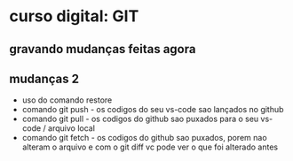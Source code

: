 # curso digital: GIT

## gravando mudanças feitas agora


## mudanças 2

* uso do comando restore
* comando git push  - os codigos do seu vs-code sao lançados no github
* comando git pull - os codigos do github sao puxados para o seu vs-code / arquivo local
* comando git fetch - os codigos do github sao puxados, porem nao alteram o arquivo e com o git diff vc pode ver o que foi alterado antes

